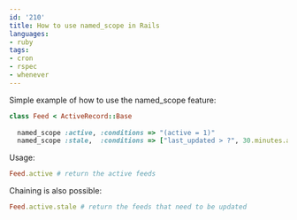 ```yaml
---
id: '210'
title: How to use named_scope in Rails
languages:
- ruby
tags:
- cron
- rspec
- whenever
---
```

Simple example of how to use the named\_scope feature:


```ruby
class Feed < ActiveRecord::Base
 
  named_scope :active, :conditions => "(active = 1)"
  named_scope :stale,  :conditions => ["last_updated > ?", 30.minutes.ago.to_s(:db)]
```
    

Usage:


```ruby
Feed.active # return the active feeds
```
    

Chaining is also possible:


```ruby
Feed.active.stale # return the feeds that need to be updated
```
    

